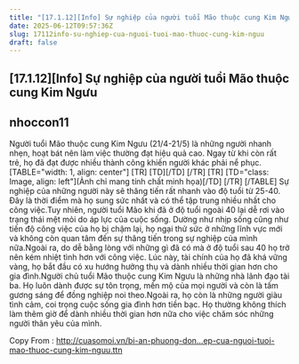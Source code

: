```yaml
---
title: "[17.1.12][Info] Sự nghiệp của người tuổi Mão thuộc cung Kim Ngưu"
date: 2025-06-12T09:57:36Z
slug: 17112info-su-nghiep-cua-nguoi-tuoi-mao-thuoc-cung-kim-nguu
draft: false
---
```


## [17.1.12][Info] Sự nghiệp của người tuổi Mão thuộc cung Kim Ngưu

## nhoccon11

Người tuổi Mão thuộc cung Kim Ngưu (21/4-21/5) là những người nhanh nhẹn, hoạt bát nên làm việc thường đạt hiệu quả cao. Ngay từ khi còn rất trẻ, họ đã đạt được nhiều thành công khiến người khác phải nể phục.[TABLE="width: 1, align: center"]
[TR]
[TD][/TD]
[/TR]
[TR]
[TD="class: Image, align: left"](Ảnh chỉ mang tính chất minh họa)​[/TD]
[/TR]
[/TABLE]
​Sự nghiệp của những người này sẽ thăng tiến rất nhanh vào độ tuổi từ 25-40. Đây là thời điểm mà họ sung sức nhất và có thể tập trung nhiều nhất cho công việc.Tuy nhiên, người tuổi Mão khi đã ở độ tuổi ngoài 40 lại dễ rơi vào trạng thái mệt mỏi do áp lực của cuộc sống. Dường như nhịp sống cũng như tiến độ công việc của họ bị chậm lại, họ ngại thử sức ở những lĩnh vực mới và không còn quan tâm đến sự thăng tiến trong sự nghiệp của mình nữa.Ngoài ra, do dễ bằng lòng với những gì đã có mà ở độ tuổi sau 40 họ trở nên kém nhiệt tình hơn với công việc. Lúc này, tài chính của họ đã khá vững vàng, họ bắt đầu có xu hướng hưởng thụ và dành nhiều thời gian hơn cho gia đình.Người chủ tuổi Mão thuộc cung Kim Ngưu là những nhà lãnh đạo tài ba. Họ luôn dành được sự tôn trọng, mến mộ của mọi người và còn là tấm gương sáng để đồng nghiệp noi theo.Ngoài ra, họ còn là những người giàu tình cảm, coi trọng cuộc sống gia đình hơn tiền bạc. Họ thường không thích làm thêm giờ để dành nhiều thời gian hơn nữa cho việc chăm sóc những người thân yêu của mình.

Copy From : http://cuasomoi.vn/bi-an-phuong-don...ep-cua-nguoi-tuoi-mao-thuoc-cung-kim-nguu.ttn